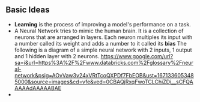 Basic Ideas
------------
* **Learning** is the process of improving a model's performance on a task.
* A Neural Network tries to mimic the human brain. It is a collection of neurons that are arranged in layers. Each neuron multiples its input with a number called its weight and adds a number to it called its **bias**
The following is a diagram of a simple neural network with 2 inputs, 1 output and 1 hidden layer with 2 neurons.
https://www.google.com/url?sa=i&url=https%3A%2F%2Fwww.databricks.com%2Fglossary%2Fneural-network&psig=AOvVaw3v24xVRtTcoQXPDf7FbEOB&ust=1671336053485000&source=images&cd=vfe&ved=0CBAQjRxqFwoTCLChiZDi__sCFQAAAAAdAAAAABAE
* 